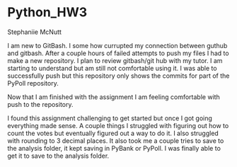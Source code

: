# Python_HW3
Stephaniie McNutt

I am new to GitBash. I some how currupted my connection between guthub and gitbash. After a couple hours of failed attempts to push my files I had to make a new repository.
I plan to review gitbash/git hub with my tutor. I am starting to understand but am still not comfortable using it. I was able to successfully push but this repository only shows the commits for part of the PyPoll repository.

Now that I am finished with the assignment I am feeling comfortable with push to the repository.

I found this assignment challenging to get started but once I got going everything made sense. A couple things I struggled with figuring out how to count the votes but eventually figured out a way to do it. I also struggled with rounding to 3 decimal places. It also took me a couple tries to save to the analysis folder, it kept saving in PyBank or PyPoll. I was finally able to get it to save to the analysis folder. 


